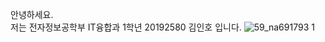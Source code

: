 안녕하세요.\
저는 전자정보공학부 IT융합과 1학년 20192580 김인호 입니다.
![59_na691793 1](https://user-images.githubusercontent.com/58360266/69911037-b4ba3080-1458-11ea-9a70-67961567a4e6.jpg)
